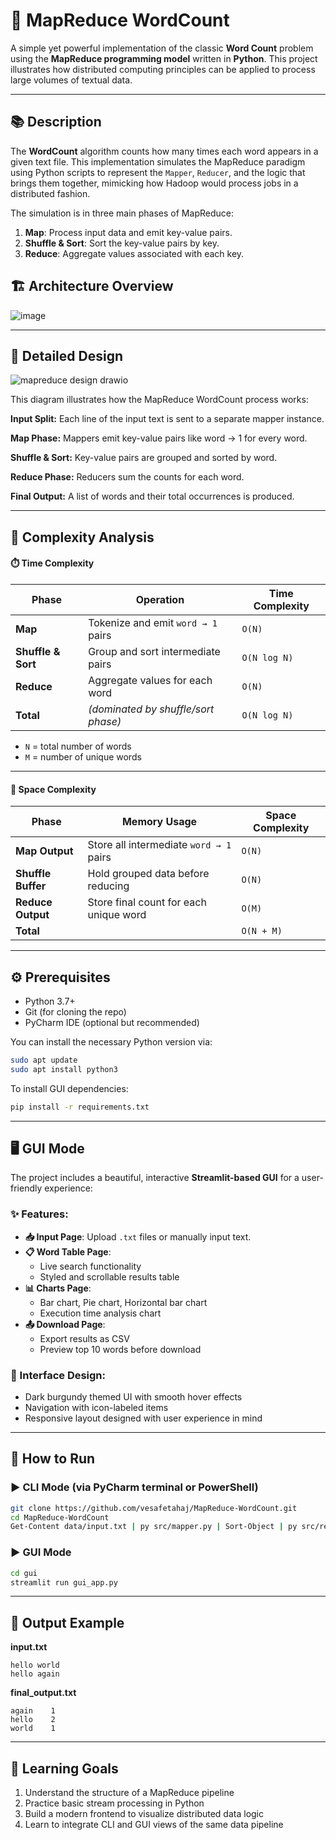 # 📝 MapReduce WordCount

A simple yet powerful implementation of the classic **Word Count** problem using the **MapReduce programming model** written in **Python**. This project illustrates how distributed computing principles can be applied to process large volumes of textual data.

---

## 📚 Description

The **WordCount** algorithm counts how many times each word appears in a given text file. This implementation simulates the MapReduce paradigm using Python scripts to represent the `Mapper`, `Reducer`, and the logic that brings them together, mimicking how Hadoop would process jobs in a distributed fashion.

The simulation is in three main phases of MapReduce:

1. **Map**: Process input data and emit key-value pairs.
2. **Shuffle & Sort**: Sort the key-value pairs by key.
3. **Reduce**: Aggregate values associated with each key.


## 🏗️ Architecture Overview

![image](https://github.com/user-attachments/assets/0f8f6b56-6a2f-4867-a20a-cd7c0a3b7bd7)

---

## 🧬 Detailed Design

![mapreduce design drawio](https://github.com/user-attachments/assets/9122b47f-6330-4a42-a3fe-805ea225db22)

This diagram illustrates how the MapReduce WordCount process works:

**Input Split:** Each line of the input text is sent to a separate mapper instance.

**Map Phase:** Mappers emit key-value pairs like word → 1 for every word.

**Shuffle & Sort:** Key-value pairs are grouped and sorted by word.

**Reduce Phase:** Reducers sum the counts for each word.

**Final Output:** A list of words and their total occurrences is produced.

---

## 🧮 Complexity Analysis

#### ⏱️ Time Complexity

| **Phase**          | **Operation**                         | **Time Complexity** |
|--------------------|----------------------------------------|---------------------|
| **Map**            | Tokenize and emit `word → 1` pairs     | `O(N)`              |
| **Shuffle & Sort** | Group and sort intermediate pairs      | `O(N log N)`        |
| **Reduce**         | Aggregate values for each word         | `O(N)`              |
| **Total**          | *(dominated by shuffle/sort phase)*    | `O(N log N)`        |

- `N` = total number of words  
- `M` = number of unique words

---

#### 💾 Space Complexity

| **Phase**          | **Memory Usage**                          | **Space Complexity** |
|--------------------|-------------------------------------------|----------------------|
| **Map Output**     | Store all intermediate `word → 1` pairs   | `O(N)`               |
| **Shuffle Buffer** | Hold grouped data before reducing         | `O(N)`               |
| **Reduce Output**  | Store final count for each unique word    | `O(M)`               |
| **Total**          |                                           | `O(N + M)`           |

---

## ⚙️ Prerequisites
- Python 3.7+
- Git (for cloning the repo)
- PyCharm IDE (optional but recommended)

You can install the necessary Python version via:
```bash
sudo apt update
sudo apt install python3
```

To install GUI dependencies:
```bash
pip install -r requirements.txt
```
---

## 🖥️ GUI Mode

The project includes a beautiful, interactive **Streamlit-based GUI** for a user-friendly experience:

### ✨ Features:
- **📥 Input Page**: Upload `.txt` files or manually input text.
- **📋 Word Table Page**:
  - Live search functionality
  - Styled and scrollable results table
- **📊 Charts Page**:
  - Bar chart, Pie chart, Horizontal bar chart
  - Execution time analysis chart
- **📤 Download Page**:
  - Export results as CSV
  - Preview top 10 words before download

### 🎨 Interface Design:
- Dark burgundy themed UI with smooth hover effects 
- Navigation with icon-labeled items
- Responsive layout designed with user experience in mind


---

## 🚀 How to Run

### ▶️ CLI Mode (via PyCharm terminal or PowerShell)
```bash
git clone https://github.com/vesafetahaj/MapReduce-WordCount.git
cd MapReduce-WordCount
Get-Content data/input.txt | py src/mapper.py | Sort-Object | py src/reducer.py > final_output.txt
```

### ▶️ GUI Mode
```bash
cd gui
streamlit run gui_app.py
```

---

## 📂 Output Example

**input.txt**
```
hello world
hello again
```

**final_output.txt**
```
again    1
hello    2
world    1
```

---

## 🎯 Learning Goals

1. Understand the structure of a MapReduce pipeline
2. Practice basic stream processing in Python
3. Build a modern frontend to visualize distributed data logic
4. Learn to integrate CLI and GUI views of the same data pipeline
